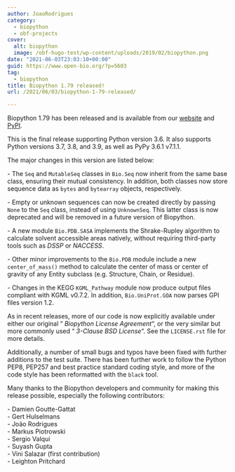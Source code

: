 ```yaml
---
author: JoaoRodrigues
category:
  - biopython
  - obf-projects
cover:
  alt: biopython
  image: /obf-hugo-test/wp-content/uploads/2019/02/biopython.png
date: "2021-06-03T23:03:10+00:00"
guid: https://www.open-bio.org/?p=5603
tag:
  - biopython
title: Biopython 1.79 released!
url: /2021/06/03/biopython-1-79-released/

---
```

Biopython 1.79 has been released and is available from our [website](https://biopython.org/wiki/Download) and [PyPI](https://pypi.python.org/pypi/biopython/1.79).

This is the final release supporting Python version 3.6. It also supports Python versions 3.7, 3.8, and 3.9, as well as PyPy 3.6.1 v7.1.1.

The major changes in this version are listed below:

\- The `Seq` and `MutableSeq` classes in `Bio.Seq` now inherit from the same base class, ensuring their mutual consistency. In addition, both classes now store sequence data as `bytes` and `bytearray` objects, respectively.

\- Empty or unknown sequences can now be created directly by passing `None` to the `Seq` class, instead of using `UnknownSeq`. This latter class is now deprecated and will be removed in a future version of Biopython.

\- A new module `Bio.PDB.SASA` implements the Shrake-Rupley algorithm to calculate solvent accessible areas natively, without requiring third-party tools such as _DSSP_ or _NACCESS_.

\- Other minor improvements to the `Bio.PDB` module include a new `center_of_mass()` method to calculate the center of mass or center of gravity of any Entity subclass (e.g. Structure, Chain, or Residue).

\- Changes in the KEGG `KGML_Pathway` module now produce output files compliant with KGML v0.7.2. In addition, `Bio.UniProt.GOA` now parses GPI files version 1.2.

As in recent releases, more of our code is now explicitly available under either our original “ _Biopython License Agreement_“, or the very similar but more commonly used “ _3-Clause BSD License_“. See the `LICENSE.rst` file for more details.

Additionally, a number of small bugs and typos have been fixed with further additions to the test suite. There has been further work to follow the Python PEP8, PEP257 and best practice standard coding style, and more of the code style has been reformatted with the `black` tool.

Many thanks to the Biopython developers and community for making this release possible, especially the following contributors:

\- Damien Goutte-Gattat  
\- Gert Hulselmans  
\- João Rodrigues  
\- Markus Piotrowski  
\- Sergio Valqui  
\- Suyash Gupta  
\- Vini Salazar (first contribution)  
\- Leighton Pritchard
